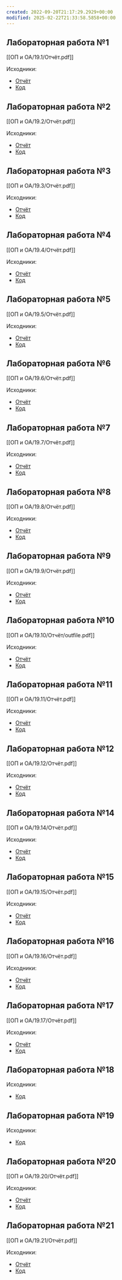 ```yaml
---
created: 2022-09-20T21:17:29.2929+00:00
modified: 2025-02-22T21:33:58.5858+00:00
---
```

## Лабораторная работа №1
[[ОП и ОА/19.1/Отчёт.pdf]]

Исходники:
- [Отчёт](https://github.com/IAmProgrammist/lab_materials/tree/main/%D0%9E%D0%9F%20%D0%B8%20%D0%9E%D0%90/19.1)
- [Код](https://github.com/IAmProgrammist/programming-and-algorithmization-basics/tree/c/lab1)

## Лабораторная работа №2
[[ОП и ОА/19.2/Отчёт.pdf]]

Исходники:
- [Отчёт](https://github.com/IAmProgrammist/lab_materials/tree/main/%D0%9E%D0%9F%20%D0%B8%20%D0%9E%D0%90/19.2)
- [Код](https://github.com/IAmProgrammist/programming-and-algorithmization-basics/tree/c/lab2)

## Лабораторная работа №3
[[ОП и ОА/19.3/Отчёт.pdf]]

Исходники:
- [Отчёт](https://github.com/IAmProgrammist/lab_materials/tree/main/%D0%9E%D0%9F%20%D0%B8%20%D0%9E%D0%90/19.3)
- [Код](https://github.com/IAmProgrammist/programming-and-algorithmization-basics/tree/c/lab3)

## Лабораторная работа №4
[[ОП и ОА/19.4/Отчёт.pdf]]

Исходники:
- [Отчёт](https://github.com/IAmProgrammist/lab_materials/tree/main/%D0%9E%D0%9F%20%D0%B8%20%D0%9E%D0%90/19.4)
- [Код](https://github.com/IAmProgrammist/programming-and-algorithmization-basics/tree/c/lab4)

## Лабораторная работа №5
[[ОП и ОА/19.5/Отчёт.pdf]]

Исходники:
- [Отчёт](https://github.com/IAmProgrammist/lab_materials/tree/main/%D0%9E%D0%9F%20%D0%B8%20%D0%9E%D0%90/19.5)
- [Код](https://github.com/IAmProgrammist/oop/tree/master/src/lab5)

## Лабораторная работа №6
[[ОП и ОА/19.6/Отчёт.pdf]]

Исходники:
- [Отчёт](https://github.com/IAmProgrammist/lab_materials/tree/main/%D0%9E%D0%9F%20%D0%B8%20%D0%9E%D0%90/19.6)
- [Код](https://github.com/IAmProgrammist/programming-and-algorithmization-basics/tree/c/lab6)

## Лабораторная работа №7
[[ОП и ОА/19.7/Отчёт.pdf]]

Исходники:
- [Отчёт](https://github.com/IAmProgrammist/lab_materials/tree/main/%D0%9E%D0%9F%20%D0%B8%20%D0%9E%D0%90/19.7)
- [Код](https://github.com/IAmProgrammist/programming-and-algorithmization-basics/tree/c/lab7)

## Лабораторная работа №8
[[ОП и ОА/19.8/Отчёт.pdf]]

Исходники:
- [Отчёт](https://github.com/IAmProgrammist/lab_materials/tree/main/%D0%9E%D0%9F%20%D0%B8%20%D0%9E%D0%90/19.8)
- [Код](https://github.com/IAmProgrammist/programming-and-algorithmization-basics/tree/c/lab8)

## Лабораторная работа №9
[[ОП и ОА/19.9/Отчёт.pdf]]

Исходники:
- [Отчёт](https://github.com/IAmProgrammist/lab_materials/tree/main/%D0%9E%D0%9F%20%D0%B8%20%D0%9E%D0%90/19.9)
- [Код](https://github.com/IAmProgrammist/programming-and-algorithmization-basics/tree/c/lab9)

## Лабораторная работа №10
[[ОП и ОА/19.10/Отчёт/outfile.pdf]]

Исходники:
- [Отчёт](https://github.com/IAmProgrammist/lab_materials/tree/main/%D0%9E%D0%9F%20%D0%B8%20%D0%9E%D0%90/19.10)
- [Код](https://github.com/IAmProgrammist/programming-and-algorithmization-basics/tree/c/lab10)

## Лабораторная работа №11
[[ОП и ОА/19.11/Отчёт.pdf]]

Исходники:
- [Отчёт](https://github.com/IAmProgrammist/lab_materials/tree/main/%D0%9E%D0%9F%20%D0%B8%20%D0%9E%D0%90/19.11)
- [Код](https://github.com/IAmProgrammist/programming-and-algorithmization-basics/tree/c/lab11)

## Лабораторная работа №12
[[ОП и ОА/19.12/Отчёт.pdf]]

Исходники:
- [Отчёт](https://github.com/IAmProgrammist/lab_materials/tree/main/%D0%9E%D0%9F%20%D0%B8%20%D0%9E%D0%90/19.12)
- [Код](https://github.com/IAmProgrammist/programming-and-algorithmization-basics/tree/c/lab12)

## Лабораторная работа №14
[[ОП и ОА/19.14/Отчёт.pdf]]

Исходники:
- [Отчёт](https://github.com/IAmProgrammist/lab_materials/tree/main/%D0%9E%D0%9F%20%D0%B8%20%D0%9E%D0%90/19.14)
- [Код](https://github.com/IAmProgrammist/programming-and-algorithmization-basics/tree/c-lab14)

## Лабораторная работа №15
[[ОП и ОА/19.15/Отчёт.pdf]]

Исходники:
- [Отчёт](https://github.com/IAmProgrammist/lab_materials/tree/main/%D0%9E%D0%9F%20%D0%B8%20%D0%9E%D0%90/19.15)
- [Код](https://github.com/IAmProgrammist/programming-and-algorithmization-basics/tree/c/lab15)

## Лабораторная работа №16
[[ОП и ОА/19.16/Отчёт.pdf]]

Исходники:
- [Отчёт](https://github.com/IAmProgrammist/lab_materials/tree/main/%D0%9E%D0%9F%20%D0%B8%20%D0%9E%D0%90/19.16)
- [Код](https://github.com/IAmProgrammist/programming-and-algorithmization-basics/tree/c/lab16)

## Лабораторная работа №17
[[ОП и ОА/19.17/Отчёт.pdf]]

Исходники:
- [Отчёт](https://github.com/IAmProgrammist/lab_materials/tree/main/%D0%9E%D0%9F%20%D0%B8%20%D0%9E%D0%90/19.17)
- [Код](https://github.com/IAmProgrammist/programming-and-algorithmization-basics/tree/c/lab17)

## Лабораторная работа №18
Исходники:
- [Код](https://github.com/IAmProgrammist/programming-and-algorithmization-basics/tree/c-lab18)

## Лабораторная работа №19
Исходники:
- [Код](https://github.com/IAmProgrammist/programming-and-algorithmization-basics/tree/c-lab19)

## Лабораторная работа №20
[[ОП и ОА/19.20/Отчёт.pdf]]

Исходники:
- [Отчёт](https://github.com/IAmProgrammist/lab_materials/tree/main/%D0%9E%D0%9F%20%D0%B8%20%D0%9E%D0%90/19.20)
- [Код](https://github.com/IAmProgrammist/programming-and-algorithmization-basics/tree/c/lab20)

## Лабораторная работа №21
[[ОП и ОА/19.21/Отчёт.pdf]]

Исходники:
- [Отчёт](https://github.com/IAmProgrammist/lab_materials/tree/main/%D0%9E%D0%9F%20%D0%B8%20%D0%9E%D0%90/19.21)
- [Код](https://github.com/IAmProgrammist/programming-and-algorithmization-basics/tree/c/lab21)